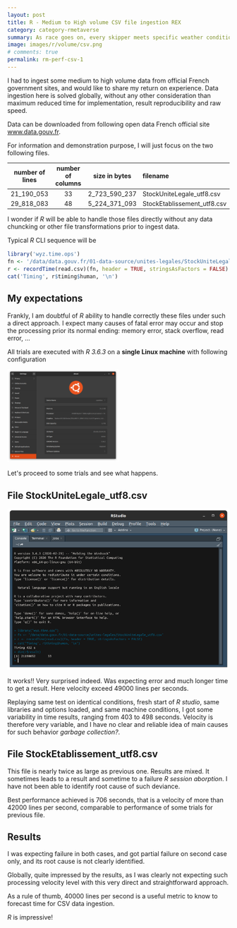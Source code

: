 ```yaml
---
layout: post
title: R - Medium to High volume CSV file ingestion REX
category: category-rmetaverse
summary: As race goes on, every skipper meets specific weather conditions. How would you compare their respective performance?
image: images/r/volume/csv.png
# comments: true
permalink: rm-perf-csv-1
---
```


<link rel="stylesheet" href="/assets/css/my-styles.css">

I had to ingest some medium to high volume data from official French government sites,
and would like to share my return on experience. Data ingestion here is 
solved globally, without any other consideration than
maximum reduced time for implementation, result reproducibility and raw speed. 

Data can be downloaded from following open data French official 
site <a href='https://www.data.gouv.fr/fr/datasets/base-sirene-des-entreprises-et-de-leurs-etablissements-siren-siret'>www.data.gouv.fr</a>. 

For information and demonstration purpose, I will just focus on 
the two following files. 

 number of lines | number of columns | size in bytes | filename
 :------------:|:----------------:|:----------------:|:------------------------
  21_190_053 | 33 | 2_723_590_237 | StockUniteLegale_utf8.csv
  29_818_083 | 48 | 5_224_371_093 | StockEtablissement_utf8.csv


I wonder if <cite class="itb">R</cite> will be able to handle
those files directly without any data chuncking or 
other file transformations prior to ingest data. 

Typical <cite class="itb">R</cite> CLI sequence will be

``` r
library('wyz.time.ops')
fn <- '/data/data.gouv.fr/01-data-source/unites-legales/StockUniteLegale_utf8.csv'
r <- recordTime(read.csv)(fn, header = TRUE, stringsAsFactors = FALSE)
cat('Timing', r$timing$human, '\n')
```

My expectations
-----------------

Frankly, I am doubtful of <cite class="itb">R</cite> ability to 
handle correctly these files under such a direct approach. I expect many 
causes of fatal error may occur and stop the processing
prior its normal ending: memory error, stack overflow, read error, ... 

All trials are executed with <cite class="itb">R 3.6.3</cite> on a
**single Linux machine** with following configuration

<img src='/images/r/volume/machine.png' width='50%'>

Let's proceed to some trials and see what happens. 


File StockUniteLegale_utf8.csv
-----------------

![](../images/r/volume/r-session.png)

It works!! Very surprised indeed. Was expecting error and much longer 
time to get a result. Here velocity exceed 49000 lines per seconds. 

Replaying same test on identical conditions, fresh start of 
<cite class="itb">R studio</cite>, same libraries and options loaded,
and same machine conditions, I got some variability in time results,
ranging from 403 to 498 seconds. Velocity is therefore very variable,
and I have no clear and reliable idea of main causes for such behavior 
<cite class="comment">garbage collection?</cite>. 

File StockEtablissement_utf8.csv
-----------------

This file is nearly twice as large as previous one. Results are mixed. 
It sometimes leads to a result and sometime to a failure 
<cite class="comment">R session aborption</cite>. I have not been able
to identify root cause of such deviance. 

Best performance achieved is 706 seconds, that is a velocity of more than
42000 lines per second, comparable to performance of some trials for previous 
file. 


Results
-----------------

I was expecting failure in both cases, and got partial failure on second case 
only, and its root cause is not clearly identified. 

Globally, quite impressed by the results, as I was clearly not expecting such 
processing velocity level with this very direct and straightforward approach. 

As a rule of thumb, 40000 lines per second is a useful metric to know to forecast
time for CSV data ingestion. 

<cite class="itb">R</cite> is impressive!

